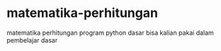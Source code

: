# matematika-perhitungan
matematika perhitungan program python dasar bisa kalian pakai dalam pembelajar dasar
